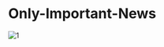 # Only-Important-News

![1](https://lh3.googleusercontent.com/pGN26FxUjTIRqo0a6DECkXv0WlNAnIQ2whVM8EcpGoxZ7D_PmoVh12y8ZfbvcuH74No=w1920-h937-rw)
